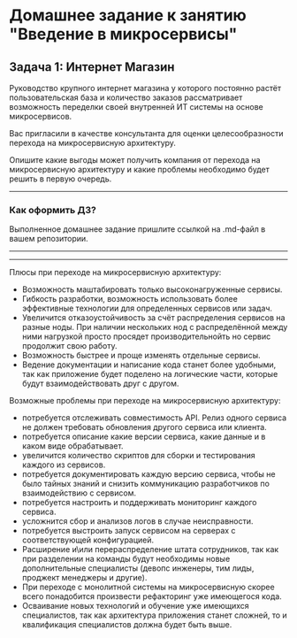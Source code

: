 # Домашнее задание к занятию "Введение в микросервисы"

## Задача 1: Интернет Магазин

Руководство крупного интернет магазина у которого постоянно растёт пользовательская база и количество заказов рассматривает возможность переделки своей внутренней ИТ системы на основе микросервисов. 

Вас пригласили в качестве консультанта для оценки целесообразности перехода на микросервисную архитектуру. 

Опишите какие выгоды может получить компания от перехода на микросервисную архитектуру и какие проблемы необходимо будет решить в первую очередь.

---

### Как оформить ДЗ?

Выполненное домашнее задание пришлите ссылкой на .md-файл в вашем репозитории.

---

---

Плюсы при переходе на микросервисную архитектуру:
- Возможность маштабировать только высоконагруженные сервисы.
- Гибкость разработки, возможность использовать более эффективные технологии для определенных сервисов или задач.
- Увеличится отказоустойчивость за счёт распределения сервисов на разные ноды. При наличии нескольких нод с распределённой между ними нагрузкой просто просядет производительнойть но сервис продолжит свою работу.
- Возможность быстрее и проще изменять отдельные сервисы.
- Ведение документации и написание кода станет более удобными, так как приложение будет поделено на логические части, которые будут взаимодействовать друг с другом.  

Возможные проблемы при переходе на микросервисную архитектуру:
- потребуется отслеживать совместимость API. Релиз одного сервиса не должен требовать обновления другого сервиса или клиента.
- потребуется описание какие версии сервиса, какие данные и в каком виде обрабатывает.
- увеличится количество скриптов для сборки и тестирования каждого из сервисов.
- потребуется документировать каждую версию сервиса, чтобы не было тайных знаний и снизить коммуникацию разработчиков по взаимодействию с сервисом.
- потребуется настроить и поддерживать мониторинг каждого сервиса.
- усложнится сбор и анализов логов в случае неисправности.
- потребуется выстроить запуск сервисом на серверах с соответствующей конфигурацией.
- Расширение и\или перераспределение штата сотрудников, так как при разделении на команды будут необходимы новые дополнительные специалисты (девопс инженеры, тим лиды, проджект менеджеры и другие).
- При переходе с монолитной системы на микросервисную скорее всего понадобится произвести рефакторинг уже имеющегося кода.
- Осваивание новых технологий и обучение уже имеющихся специалистов, так как архитектура приложения станет сложней, то и квалификация специалистов должна будет быть выше.
